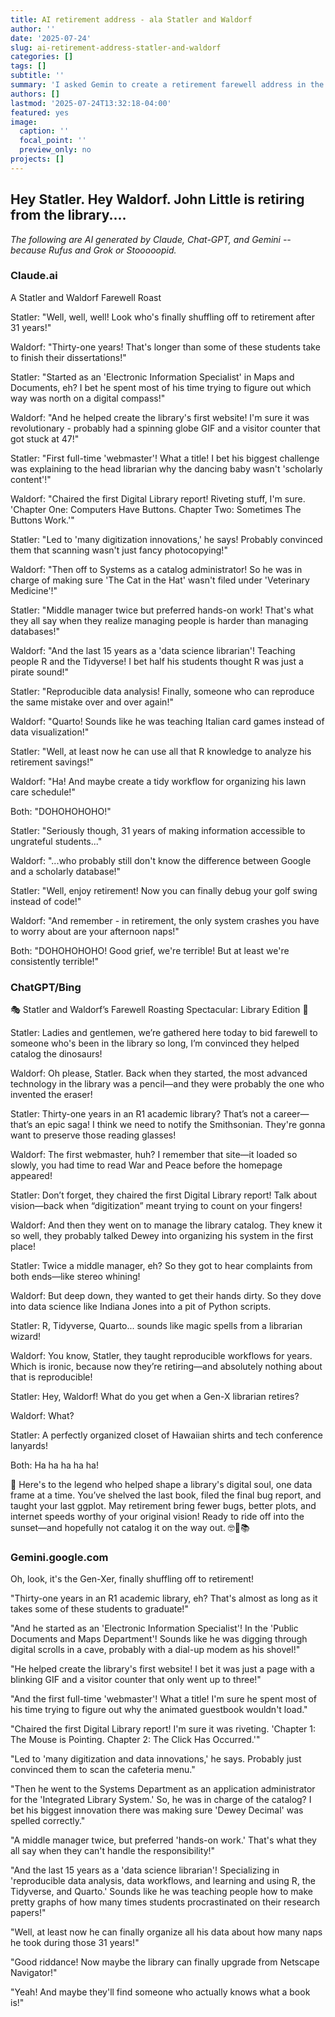 ```yaml
---
title: AI retirement address - ala Statler and Waldorf
author: ''
date: '2025-07-24'
slug: ai-retirement-address-statler-and-waldorf
categories: []
tags: []
subtitle: ''
summary: 'I asked Gemin to create a retirement farewell address in the style of Statler and Waldor'
authors: []
lastmod: '2025-07-24T13:32:18-04:00'
featured: yes
image:
  caption: ''
  focal_point: ''
  preview_only: no
projects: []
---
```


## Hey Statler.  Hey Waldorf.  John Little is retiring from the library....

_The following are AI generated by Claude, Chat-GPT, and Gemini -- because Rufus and Grok or Stooooopid._

###  Claude.ai

A Statler and Waldorf Farewell Roast

Statler: "Well, well, well! Look who's finally shuffling off to retirement after 31 years!"

Waldorf: "Thirty-one years! That's longer than some of these students take to finish their dissertations!"

Statler: "Started as an 'Electronic Information Specialist' in Maps and Documents, eh? I bet he spent most of his time trying to figure out which way was north on a digital compass!"

Waldorf: "And he helped create the library's first website! I'm sure it was revolutionary - probably had a spinning globe GIF and a visitor counter that got stuck at 47!"

Statler: "First full-time 'webmaster'! What a title! I bet his biggest challenge was explaining to the head librarian why the dancing baby wasn't 'scholarly content'!"

Waldorf: "Chaired the first Digital Library report! Riveting stuff, I'm sure. 'Chapter One: Computers Have Buttons. Chapter Two: Sometimes The Buttons Work.'"

Statler: "Led to 'many digitization innovations,' he says! Probably convinced them that scanning wasn't just fancy photocopying!"

Waldorf: "Then off to Systems as a catalog administrator! So he was in charge of making sure 'The Cat in the Hat' wasn't filed under 'Veterinary Medicine'!"

Statler: "Middle manager twice but preferred hands-on work! That's what they all say when they realize managing people is harder than managing databases!"

Waldorf: "And the last 15 years as a 'data science librarian'! Teaching people R and the Tidyverse! I bet half his students thought R was just a pirate sound!"

Statler: "Reproducible data analysis! Finally, someone who can reproduce the same mistake over and over again!"

Waldorf: "Quarto! Sounds like he was teaching Italian card games instead of data visualization!"

Statler: "Well, at least now he can use all that R knowledge to analyze his retirement savings!"

Waldorf: "Ha! And maybe create a tidy workflow for organizing his lawn care schedule!"

Both: "DOHOHOHOHO!"

Statler: "Seriously though, 31 years of making information accessible to ungrateful students..."

Waldorf: "...who probably still don't know the difference between Google and a scholarly database!"

Statler: "Well, enjoy retirement! Now you can finally debug your golf swing instead of code!"

Waldorf: "And remember - in retirement, the only system crashes you have to worry about are your afternoon naps!"

Both: "DOHOHOHOHO! Good grief, we're terrible! But at least we're consistently terrible!"

### ChatGPT/Bing

🎭 Statler and Waldorf’s Farewell Roasting Spectacular: Library Edition 🎤

Statler: Ladies and gentlemen, we’re gathered here today to bid farewell to someone who's been in the library so long, I’m convinced they helped catalog the dinosaurs!

Waldorf: Oh please, Statler. Back when they started, the most advanced technology in the library was a pencil—and they were probably the one who invented the eraser!

Statler: Thirty-one years in an R1 academic library? That’s not a career—that’s an epic saga! I think we need to notify the Smithsonian. They're gonna want to preserve those reading glasses!

Waldorf: The first webmaster, huh? I remember that site—it loaded so slowly, you had time to read War and Peace before the homepage appeared!

Statler: Don’t forget, they chaired the first Digital Library report! Talk about vision—back when “digitization” meant trying to count on your fingers!

Waldorf: And then they went on to manage the library catalog. They knew it so well, they probably talked Dewey into organizing his system in the first place!

Statler: Twice a middle manager, eh? So they got to hear complaints from both ends—like stereo whining!

Waldorf: But deep down, they wanted to get their hands dirty. So they dove into data science like Indiana Jones into a pit of Python scripts.

Statler: R, Tidyverse, Quarto... sounds like magic spells from a librarian wizard!

Waldorf: You know, Statler, they taught reproducible workflows for years. Which is ironic, because now they’re retiring—and absolutely nothing about that is reproducible!

Statler: Hey, Waldorf! What do you get when a Gen-X librarian retires?

Waldorf: What?

Statler: A perfectly organized closet of Hawaiian shirts and tech conference lanyards!

Both: Ha ha ha ha ha!

🎉 Here's to the legend who helped shape a library's digital soul, one data frame at a time. You’ve shelved the last book, filed the final bug report, and taught your last ggplot. May retirement bring fewer bugs, better plots, and internet speeds worthy of your original vision!
Ready to ride off into the sunset—and hopefully not catalog it on the way out. 🤓🧠📚

### Gemini.google.com

Oh, look, it's the Gen-Xer, finally shuffling off to retirement!

"Thirty-one years in an R1 academic library, eh? That's almost as long as it takes some of these students to graduate!"

"And he started as an 'Electronic Information Specialist'! In the 'Public Documents and Maps Department'! Sounds like he was digging through digital scrolls in a cave, probably with a dial-up modem as his shovel!"

"He helped create the library's first website! I bet it was just a page with a blinking GIF and a visitor counter that only went up to three!"

"And the first full-time 'webmaster'! What a title! I'm sure he spent most of his time trying to figure out why the animated guestbook wouldn't load."

"Chaired the first Digital Library report! I'm sure it was riveting. 'Chapter 1: The Mouse is Pointing. Chapter 2: The Click Has Occurred.'"

"Led to 'many digitization and data innovations,' he says. Probably just convinced them to scan the cafeteria menu."

"Then he went to the Systems Department as an application administrator for the 'Integrated Library System.' So, he was in charge of the catalog? I bet his biggest innovation there was making sure 'Dewey Decimal' was spelled correctly."

"A middle manager twice, but preferred 'hands-on work.' That's what they all say when they can't handle the responsibility!"

"And the last 15 years as a 'data science librarian'! Specializing in 'reproducible data analysis, data workflows, and learning and using R, the Tidyverse, and Quarto.' Sounds like he was teaching people how to make pretty graphs of how many times students procrastinated on their research papers!"

"Well, at least now he can finally organize all his data about how many naps he took during those 31 years!"

"Good riddance! Now maybe the library can finally upgrade from Netscape Navigator!"

"Yeah! And maybe they'll find someone who actually knows what a book is!"


